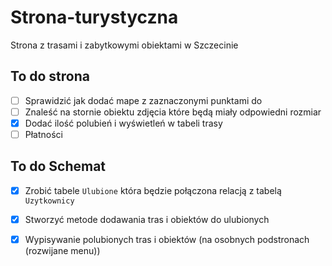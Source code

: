 # Strona-turystyczna
Strona z trasami i zabytkowymi obiektami w Szczecinie

## To do strona
- [ ] Sprawidzić jak dodać mape z zaznaczonymi punktami do 
- [ ] Znaleść na stornie obiektu zdjęcia które będą miały odpowiedni rozmiar
- [x] Dodać ilość polubień i wyświetleń w tabeli trasy
- [ ] Płatności

## To do Schemat
- [x] Zrobić tabele `Ulubione` która będzie połączona relacją z tabelą `Uzytkownicy`
- [x] Stworzyć metode dodawania tras i obiektów do ulubionych
- [x] Wypisywanie polubionych tras i obiektów (na osobnych podstronach (rozwijane menu))


